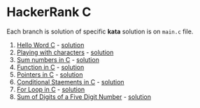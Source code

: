 # HackerRank C

Each branch is solution of specific **kata** solution is on `main.c` file.

1. [Hello Word C](https://www.hackerrank.com/challenges/hello-world-c/problem) - [solution](https://github.com/nicolaskruger/hackerhank_c/tree/001helloword)
2. [Playing with characters](https://www.hackerrank.com/challenges/playing-with-characters/problem) - [solution](https://github.com/nicolaskruger/hackerhank_c/tree/002playing_with_characters)
3. [Sum numbers in C](https://www.hackerrank.com/challenges/sum-numbers-c/problem) - [solution](https://github.com/nicolaskruger/hackerhank_c/tree/003SumAndDifferenceOfTwoNumbers)
4. [Function in C](https://www.hackerrank.com/challenges/functions-in-c/problem) - [solution](https://github.com/nicolaskruger/hackerhank_c/tree/004FunctionsInC)
5. [Pointers in C](https://www.hackerrank.com/challenges/pointer-in-c/problem) - [solution](https://github.com/nicolaskruger/hackerhank_c/tree/005PointesInC)
6. [Conditional Staements in C](https://www.hackerrank.com/challenges/conditional-statements-in-c/problem) - [solution](https://github.com/nicolaskruger/hackerhank_c/tree/006ConditionalStatementsInC)
7. [For Loop in C](https://www.hackerrank.com/challenges/for-loop-in-c/problem) - [solution](https://github.com/nicolaskruger/hackerhank_c/tree/007ForLoopInC)
8. [Sum of Digits of a Five Digit Number](https://www.hackerrank.com/challenges/sum-of-digits-of-a-five-digit-number/problem) - [solution]()